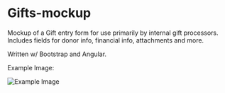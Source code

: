 Gifts-mockup
============

Mockup of a Gift entry form for use primarily by internal gift processors.  Includes fields for donor info, financial info, attachments and more.

Written w/ Bootstrap and Angular.

Example Image:

![Example Image](http://i.imgur.com/i3aC55B.png)
